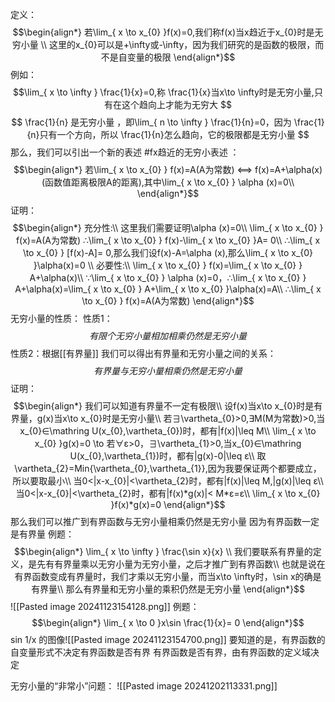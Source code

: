 定义：
$$\begin{align*}
若\lim_{ x \to x_{0} }f(x)=0,我们称f(x)当x趋近于x_{0}时是无穷小量 \\
这里的x_{0}可以是+\infty或-\infty，因为我们研究的是函数的极限，而不是自变量的极限
\end{align*}$$
例如：
$$\lim_{ x \to \infty } \frac{1}{x}=0,称 \frac{1}{x}当x\to \infty时是无穷小量,只有在这个趋向上才能为无穷大 $$
$$ \frac{1}{n} 是无穷小量 ，即\lim_{ n \to \infty } \frac{1}{n}=0，因为 \frac{1}{n}只有一个方向，所以 \frac{1}{n}怎么趋向，它的极限都是无穷小量 $$
那么，我们可以引出一个新的表述 #fx趋近的无穷小表述 ：
$$\begin{align*}
若\lim_{ x \to x_{0} } f(x)=A(A为常数) ⟺ f(x)=A+\alpha(x)(函数值距离极限A的距离),其中\lim_{ x \to x_{0} } \alpha (x)=0\\
\end{align*}$$
证明：
$$\begin{align*}
充分性:\\
这里我们需要证明\alpha (x)=0\\
\lim_{ x \to x_{0} } f(x)=A(A为常数) ∴\lim_{ x \to x_{0} } f(x)-\lim_{ x \to x_{0} }A= 0\\
∴\lim_{ x \to x_{0} } [f(x)-A]= 0,那么我们设f(x)-A=\alpha (x),那么\lim_{ x \to x_{0} }\alpha(x)=0  \\
必要性:\\
\lim_{ x \to x_{0} } f(x)=\lim_{ x \to x_{0} } A+\alpha(x)\\
∵\lim_{ x \to x_{0} } \alpha (x)=0，∴\lim_{ x \to x_{0} } A+\alpha(x)=\lim_{ x \to x_{0} } A+\lim_{ x \to x_{0} }\alpha(x)=A\\
∴\lim_{ x \to x_{0} } f(x)=A(A为常数)
\end{align*}$$
无穷小量的性质：
性质1：
$$有限个无穷小量相加相乘仍然是无穷小量$$
性质2：根据[[有界量]] 我们可以得出有界量和无穷小量之间的关系：
$$有界量与无穷小量相乘仍然是无穷小量$$
证明：
$$\begin{align*}
我们可以知道有界量不一定有极限\\
设f(x)当x\to x_{0}时是有界量，g(x)当x\to x_{0}时是无穷小量\\
若∃\vartheta_{0}>0,∃M(M为常数)>0,当x_{0}∈\mathring U(x_{0},\vartheta_{0})时，都有|f(x)|\leq M\\
\lim_{ x \to x_{0} }g(x)=0 \to 若∀ε>0，∃\vartheta_{1}>0,当x_{0}∈\mathring U(x_{0},\vartheta_{1})时，都有|g(x)-0|\leq ε\\
取\vartheta_{2}=Min{\vartheta_{0},\vartheta_{1}},因为我要保证两个都要成立，所以要取最小\\
当0<|x-x_{0}|<\vartheta_{2}时，都有|f(x)|\leq M,|g(x)|\leq ε\\
当0<|x-x_{0}|<\vartheta_{2}时，都有|f(x)*g(x)|< M*ε=ε\\
\lim_{ x \to x_{0} }f(x)*g(x)=0 
\end{align*}$$
那么我们可以推广到有界函数与无穷小量相乘仍然是无穷小量
因为有界函数一定是有界量
例题：
$$\begin{align*}
\lim_{ x \to \infty }  \frac{\sin x}{x} \\
我们要联系有界量的定义，是先有有界量乘以无穷小量为无穷小量，之后才推广到有界函数\\
也就是说在有界函数变成有界量时，我们才乘以无穷小量，而当x\to \infty时，\sin x的确是有界量\\
那么有界量和无穷小量的乘积仍然是无穷小量
\end{align*}$$
![[Pasted image 20241123154128.png]]
例题：
$$\begin{align*}
\lim_{ x \to 0 }x\sin \frac{1}{x}= 0
\end{align*}$$
sin 1/x 的图像![[Pasted image 20241123154700.png]]
要知道的是，有界函数的自变量形式不决定有界函数是否有界
有界函数是否有界，由有界函数的定义域决定

无穷小量的“非常小”问题：
![[Pasted image 20241202113331.png]]